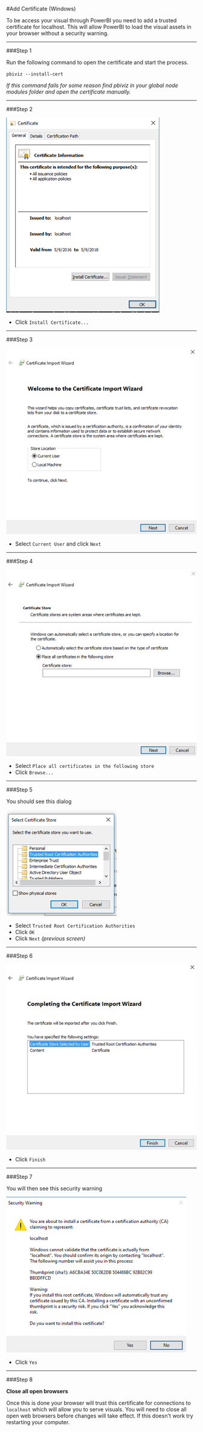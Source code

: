 #Add Certificate (Windows)

To be access your visual through PowerBI you need to add a trusted certificate for localhost. This will allow PowerBI to load the visual assets in your browser without a security warning.

----------

###Step 1

Run the following command to open the certificate and start the process.

```
pbiviz --install-cert
```

*If this command fails for some reason find pbiviz in your global node modules folder and open the certificate manually.*

----------

###Step 2

![](images/windows0.png)

* Click `Install Certificate...`

----------

###Step 3

![](images/windows2.png)

* Select `Current User` and click `Next`

----------

###Step 4

![](images/windows3.png)

* Select `Place all certificates in the following store`
* Click `Browse...`

----------

###Step 5

You should see this dialog

![](images/windows4.png)

* Select `Trusted Root Certification Authorities`
* Click `OK`
* Click `Next` *(previous screen)*

----------

###Step 6

![](images/windows5.png)

* Click `Finish`

----------

###Step 7

You will then see this security warning

![](images/windows6.png)

* Click `Yes`

----------

###Step 8

**Close all open browsers**

Once this is done your browser will trust this certificate for connections to `localhost` which will allow you to serve visuals. You will need to close all open web browsers before changes will take effect. If this doesn't work try restarting your computer.
